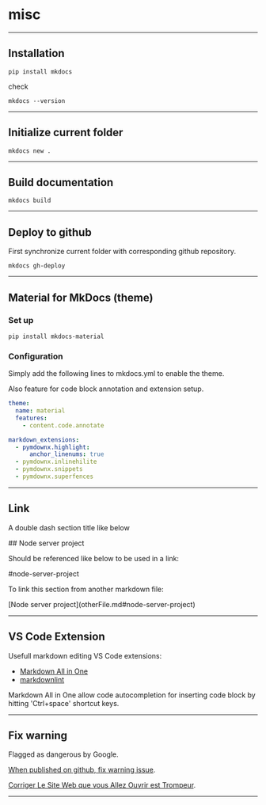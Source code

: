 # misc

---

## Installation

```console
pip install mkdocs
```

check

```console
mkdocs --version
```

---

## Initialize current folder

```console
mkdocs new .
```

---

## Build documentation

```console
mkdocs build
```

---

## Deploy to github

First synchronize current folder with corresponding github repository.

```console
mkdocs gh-deploy
```

---

## Material for MkDocs (theme)

### Set up

```console
pip install mkdocs-material
```

### Configuration

Simply add the following lines to mkdocs.yml to enable the theme.

Also feature for code block annotation and extension setup.

```yaml
theme:
  name: material
  features:
    - content.code.annotate

markdown_extensions:
  - pymdownx.highlight:
      anchor_linenums: true
  - pymdownx.inlinehilite
  - pymdownx.snippets
  - pymdownx.superfences
```

---

## Link

A double dash section title like below

\## Node server project

Should be referenced like below to be used in a link:

\#node-server-project

To link this section from another markdown file:

\[Node server project\](otherFile.md#node-server-project)

---

## VS Code Extension

Usefull markdown editing VS Code extensions:

- [Markdown All in One](https://marketplace.visualstudio.com/items?itemName=yzhang.markdown-all-in-one)
- [markdownlint](https://marketplace.visualstudio.com/items?itemName=DavidAnson.vscode-markdownlint)

Markdown All in One allow code autocompletion for inserting code block by hitting 'Ctrl+space' shortcut keys.

---

## Fix warning

Flagged as dangerous by Google.

[When published on github, fix warning issue](https://patchstack.com/articles/website-flagged-malware-google/).

[Corriger Le Site Web que vous Allez Ouvrir est Trompeur](https://www.hostinger.fr/tutoriels/le-site-web-que-vous-allez-ouvrir-est-trompeur).

---
